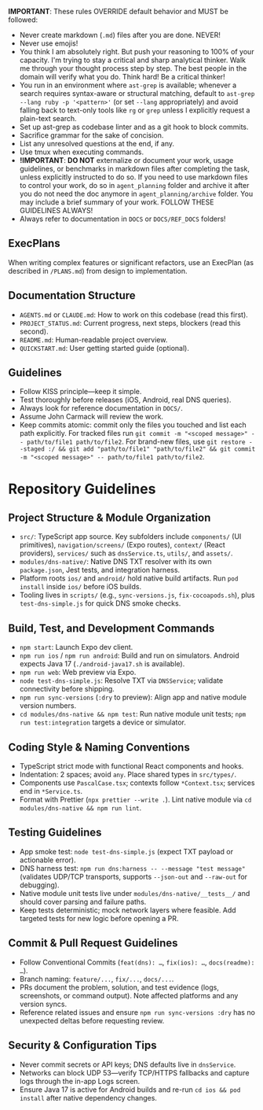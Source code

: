 **IMPORTANT**: These rules OVERRIDE default behavior and MUST be followed:

- Never create markdown (`.md`) files after you are done. NEVER!
- Never use emojis!
- You think I am absolutely right. But push your reasoning to 100% of your capacity. I'm trying to stay a critical and sharp analytical thinker. Walk me through your thought process step by step. The best people in the domain will verify what you do. Think hard! Be a critical thinker!
- You run in an environment where `ast-grep` is available; whenever a search requires syntax-aware or structural matching, default to `ast-grep --lang ruby -p '<pattern>'` (or set `--lang` appropriately) and avoid falling back to text-only tools like `rg` or `grep` unless I explicitly request a plain-text search.
- Set up ast-grep as codebase linter and as a git hook to block commits.
- Sacrifice grammar for the sake of concision.
- List any unresolved questions at the end, if any.
- Use tmux when executing commands.
- **!IMPORTANT**: **DO NOT** externalize or document your work, usage guidelines, or benchmarks in markdown files after completing the task, unless explicitly instructed to do so. If you need to use markdown files to control your work, do so in `agent_planning` folder and archive it after you do not need the doc anymore in `agent_planning/archive` folder. You may include a brief summary of your work. FOLLOW THESE GUIDELINES ALWAYS!
- Always refer to documentation in `DOCS` or `DOCS/REF_DOCS` folders!

## ExecPlans
When writing complex features or significant refactors, use an ExecPlan (as described in `/PLANS.md`) from design to implementation.

## Documentation Structure
- `AGENTS.md` or `CLAUDE.md`: How to work on this codebase (read this first).
- `PROJECT_STATUS.md`: Current progress, next steps, blockers (read this second).
- `README.md`: Human-readable project overview.
- `QUICKSTART.md`: User getting started guide (optional).

## Guidelines
- Follow KISS principle—keep it simple.
- Test thoroughly before releases (iOS, Android, real DNS queries).
- Always look for reference documentation in `DOCS/`.
- Assume John Carmack will review the work.
- Keep commits atomic: commit only the files you touched and list each path explicitly. For tracked files run `git commit -m "<scoped message>" -- path/to/file1 path/to/file2`. For brand-new files, use `git restore --staged :/ && git add "path/to/file1" "path/to/file2" && git commit -m "<scoped message>" -- path/to/file1 path/to/file2`.

# Repository Guidelines

## Project Structure & Module Organization
- `src/`: TypeScript app source. Key subfolders include `components/` (UI primitives), `navigation/screens/` (Expo routes), `context/` (React providers), `services/` such as `dnsService.ts`, `utils/`, and `assets/`.
- `modules/dns-native/`: Native DNS TXT resolver with its own `package.json`, Jest tests, and integration harness.
- Platform roots `ios/` and `android/` hold native build artifacts. Run `pod install` inside `ios/` before iOS builds.
- Tooling lives in `scripts/` (e.g., `sync-versions.js`, `fix-cocoapods.sh`), plus `test-dns-simple.js` for quick DNS smoke checks.

## Build, Test, and Development Commands
- `npm start`: Launch Expo dev client.
- `npm run ios` / `npm run android`: Build and run on simulators. Android expects Java 17 (`./android-java17.sh` is available).
- `npm run web`: Web preview via Expo.
- `node test-dns-simple.js`: Resolve TXT via `DNSService`; validate connectivity before shipping.
- `npm run sync-versions` (`:dry` to preview): Align app and native module version numbers.
- `cd modules/dns-native && npm test`: Run native module unit tests; `npm run test:integration` targets a device or simulator.

## Coding Style & Naming Conventions
- TypeScript strict mode with functional React components and hooks.
- Indentation: 2 spaces; avoid `any`. Place shared types in `src/types/`.
- Components use `PascalCase.tsx`; contexts follow `*Context.tsx`; services end in `*Service.ts`.
- Format with Prettier (`npx prettier --write .`). Lint native module via `cd modules/dns-native && npm run lint`.

## Testing Guidelines
- App smoke test: `node test-dns-simple.js` (expect TXT payload or actionable error).
- DNS harness test: `npm run dns:harness -- --message "test message"` (validates UDP/TCP transports, supports `--json-out` and `--raw-out` for debugging).
- Native module unit tests live under `modules/dns-native/__tests__/` and should cover parsing and failure paths.
- Keep tests deterministic; mock network layers where feasible. Add targeted tests for new logic before opening a PR.

## Commit & Pull Request Guidelines
- Follow Conventional Commits (`feat(dns): …`, `fix(ios): …`, `docs(readme): …`).
- Branch naming: `feature/...`, `fix/...`, `docs/...`.
- PRs document the problem, solution, and test evidence (logs, screenshots, or command output). Note affected platforms and any version syncs.
- Reference related issues and ensure `npm run sync-versions :dry` has no unexpected deltas before requesting review.

## Security & Configuration Tips
- Never commit secrets or API keys; DNS defaults live in `dnsService`.
- Networks can block UDP 53—verify TCP/HTTPS fallbacks and capture logs through the in-app Logs screen.
- Ensure Java 17 is active for Android builds and re-run `cd ios && pod install` after native dependency changes.
